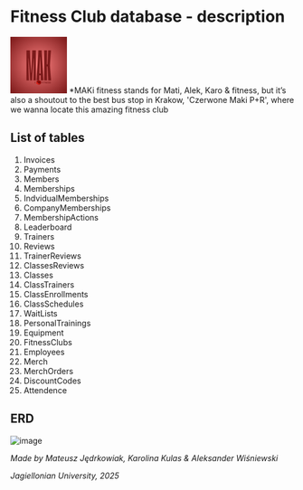 # Fitness Club database - description
<img src="LOGO.png" width="100" />
*MAKi fitness stands for Mati, Alek, Karo & fitness, but it’s also a shoutout to the best bus stop in Krakow, 'Czerwone Maki P+R', where we wanna locate this amazing fitness club

## List of tables
1.	Invoices 
2.	Payments 
3.	Members
4.	Memberships
5.	IndvidualMemberships
6.	CompanyMemberships
7.	MembershipActions
8.	Leaderboard 
9.	Trainers
10. Reviews	
11.	TrainerReviews 
12.	ClassesReviews
13.	Classes 
14.	ClassTrainers 
15.	ClassEnrollments 
16.	ClassSchedules 
17.	WaitLists
18.	PersonalTrainings 
19.	Equipment 
20.	FitnessClubs
21.	Employees
22.	Merch 
23.	MerchOrders 
24.	DiscountCodes
25.	Attendence

## ERD 

![image](https://github.com/user-attachments/assets/885aaab1-af87-4dba-9a46-94d74b0ad233)


*Made by Mateusz Jędrkowiak, Karolina Kulas & Aleksander Wiśniewski*

*Jagiellonian University, 2025*

